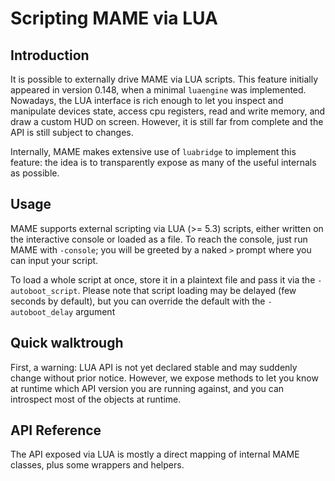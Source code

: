# Scripting MAME via LUA

## Introduction

It is possible to externally drive MAME via LUA scripts. 
This feature initially appeared in version 0.148, when a minimal `luaengine`
was implemented. Nowadays, the LUA interface is rich enough
to let you inspect and manipulate devices state, access cpu 
registers, read and write memory, and draw a custom HUD on screen.
However, it is still far from complete and the API is still
subject to changes.

Internally, MAME makes extensive use of `luabridge` to implement
this feature: the idea is to transparently expose as many of 
the useful internals as possible.

## Usage

MAME supports external scripting via LUA (>= 5.3) scripts, either
written on the interactive console or loaded as a file.
To reach the console, just run MAME with `-console`; you will be
greeted by a naked `>` prompt where you can input your script.

To load a whole script at once, store it in a plaintext file and
pass it via the `-autoboot_script`. Please note that script 
loading may be delayed (few seconds by default), but you can
override the default with the `-autoboot_delay` argument

## Quick walktrough

First, a warning: LUA API is not yet declared stable and may 
suddenly change without prior notice.
However, we expose methods to let you know at runtime which API 
version you are running against, and you can introspect most of the
objects at runtime.

## API Reference

The API exposed via LUA is mostly a direct mapping of internal MAME
classes, plus some wrappers and helpers.
